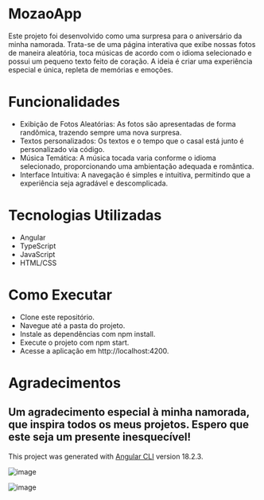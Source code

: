 # MozaoApp
Este projeto foi desenvolvido como uma surpresa para o aniversário da minha namorada. Trata-se de uma página interativa que exibe nossas fotos de maneira aleatória, toca músicas de acordo com o idioma selecionado e possui um pequeno texto feito de coração. A ideia é criar uma experiência especial e única, repleta de memórias e emoções.

# Funcionalidades
- Exibição de Fotos Aleatórias: As fotos são apresentadas de forma randômica, trazendo sempre uma nova surpresa.
- Textos personalizados: Os textos e o tempo que o casal está junto é personalizado via código.
- Música Temática: A música tocada varia conforme o idioma selecionado, proporcionando uma ambientação adequada e romântica.
- Interface Intuitiva: A navegação é simples e intuitiva, permitindo que a experiência seja agradável e descomplicada.

# Tecnologias Utilizadas
- Angular
- TypeScript
- JavaScript
- HTML/CSS

# Como Executar
- Clone este repositório.
- Navegue até a pasta do projeto.
- Instale as dependências com npm install.
- Execute o projeto com npm start.
- Acesse a aplicação em http://localhost:4200.



# Agradecimentos
## Um agradecimento especial à minha namorada, que inspira todos os meus projetos. Espero que este seja um presente inesquecível!

This project was generated with [Angular CLI](https://github.com/angular/angular-cli) version 18.2.3.

![image](https://github.com/user-attachments/assets/f53831a7-a3dc-416f-84af-fbc4b4aee359)

![image](https://github.com/user-attachments/assets/41134cfb-d491-4bde-aa38-06af910912d3)


